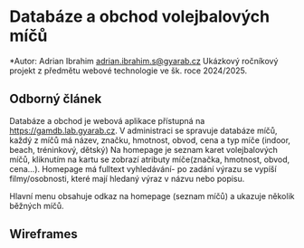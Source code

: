 # Databáze a obchod volejbalových míčů
*Autor: Adrian Ibrahim <adrian.ibrahim.s@gyarab.cz>
Ukázkový ročníkový projekt z předmětu webové technologie ve šk. roce 2024/2025.

## Odborný článek
 Databáze a obchod je webová aplikace přístupná na https://gamdb.lab.gyarab.cz.
 V administraci se spravuje databáze míčů, každý z míčů má název, značku, hmotnost, obvod, cena a typ míče (indoor, beach, tréninkový, dětský)
Na homepage je seznam karet volejbalových míčů, kliknutím na kartu se zobrazí atributy míče(značka, hmotnost, obvod, cena...). 
 Homepage má fulltext vyhledávání- po zadání výrazu se vypíší filmy/osobnosti, které mají hledaný výraz v názvu nebo popisu.


Hlavní menu obsahuje odkaz na homepage (seznam míčů) a ukazuje několik běžných míčů.

## Wireframes



